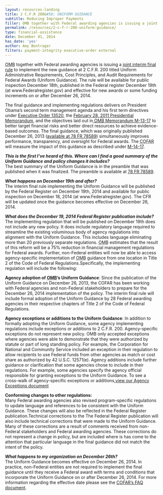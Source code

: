 ```yaml
---
layout: resources-landing
title: 2 C.F.R 200&#58; UNIFORM GUIDANCE
subtitle: Reducing Improper Payments 
filler: OMB together with Federal awarding agencies is issuing a joint interim final rule to implement the new guidance at 2 C.F.R. 200 titled Uniform Administrative Requirements, Cost Principles, and Audit Requirements for Federal Awards (Uniform Guidance).
permalink: /resources/2-c-f-r-200-uniform-guidance/
type: financial-assistance
date: December 01, 2014
has_date: 'yes'
author: Amy Bontrager 
filters: payment-integrity executive-order external 
---
```


<p><abbr title="Office of Management and Budget">OMB</abbr> together with Federal awarding agencies is issuing a <a href="https://www.federalregister.gov/articles/2014/12/19/2014-28697/federal-awarding-agency-regulatory-implementation-uniform-administrative-requirements-cost">joint interim final rule</a> to implement the new guidance at 2 C.F.R. 200 titled Uniform Administrative Requirements, Cost Principles, and Audit Requirements for Federal Awards (Uniform Guidance). The rule will be available for public inspection December 18th, published in the Federal register December 19th (at www.Federalregister.gov) and effective for new awards or some funding increments on or after December 26, 2014.</p>
<p>The final guidance and implementing regulations delivers on President Obama’s second term management agenda and his first term directives under <a href="https://www.govinfo.gov/content/pkg/DCPD-200900942/pdf/DCPD-200900942.pdf">Executive Order 13520</a>, the <a href="http://www.whitehouse.gov/the-press-office/2011/02/28/presidential-memorandum-administrative-flexibility">February 28, 2011 Presidential Memorandum</a>, and the objectives laid out in<a href="http://www.whitehouse.gov/sites/default/files/omb/memoranda/2013/m-13-17.pdf"> <abbr title="Office of Management and Budget">OMB</abbr> Memorandum M-13-17</a> to better target financial risks and better direct resources to achieve evidence-based outcomes. The final guidance, which was originally published December 26, 2013 (<a href="http://www.gpo.gov/fdsys/granule/FR-2013-12-26/2013-30465/content-detail.html">available at 78 FR 78589</a>) simultaneously improves performance, transparency, and oversight for Federal awards. The <abbr title="Council on Financial Assistance Reform">COFAR</abbr> will measure the impact of this guidance as described under <a href="http://www.whitehouse.gov/sites/default/files/omb/memoranda/2014/m-14-17.pdf">M-14-17</a>.</p>
<p><strong><i>This is the first I’ve heard of this. Where can I find a good summary of the Uniform Guidance and policy changes it includes?<br />
</i></strong>The best summary of the Uniform Guidance is in the preamble that was published when it was finalized. The preamble is available at <a href="http://www.gpo.gov/fdsys/pkg/FR-2013-12-26/pdf/2013-30465.pdf">78 FR 78589</a>.</p>
<p><strong><i>What happens on December 19th and after?<br />
</i></strong>The interim final rule implementing the Uniform Guidance will be published by the Federal Register on December 19th, 2014 and available for public inspection on December 18, 2014 (at www.Federalregister.gov). The CFR will be updated once the guidance becomes effective on December 26, 2014.</p>
<p><strong><i>What does the December 19, 2014 Federal Register publication include?<br />
</i></strong>The implementing regulation that will be published on December 19th does not include any new policy. It does include regulatory language required to streamline the existing voluminous body of agency regulations into alignment with the Uniform Guidance. This includes language eliminating more than 20 previously separate regulations. <abbr title="Office of Management and Budget">OMB</abbr> estimates that the result of this reform will be a 75% reduction in financial management regulations for Federal awards. Further, non-Federal entities will now be able to access agency-specific implementation of <abbr title="Office of Management and Budget">OMB</abbr> guidance from one location in Title 2 of the Code of Federal Regulations.Specifically, the implementing regulation will include the following:</p>
<div>
<p><b>Agency adoption of <abbr title="Office of Management and Budget">OMB</abbr>’s Uniform Guidance</b>: Since the publication of the Uniform Guidance on December 26, 2013, the COFAR has been working with Federal agencies and non-Federal stakeholders to prepare for the December 26, 2014 implementation of the policy. The interim final rule will include formal adoption of the Uniform Guidance by 28 Federal awarding agencies in their respective chapters of Title 2 of the Code of Federal Regulations.</p>
<p><b>Agency exceptions or additions to the Uniform Guidance</b>: In addition to formally adopting the Uniform Guidance, some agency implementing regulations include exceptions or additions to 2 C.F.R. 200. Agency-specific exceptions do not represent new policy. OMB only accepted exceptions where agencies were able to demonstrate that they were authorized by statute or part of long standing policy. For example, the Corporation for National and Community Service included an exception in their regulation to allow recipients to use Federal funds from other agencies as match or cost share as authorized by 42 U.S.C. 12571(e). Agency additions include further guidance or clarification that some agencies chose to include in their regulations. For example, some agencies specify the agency official responsible for granting exceptions to the Uniform Guidance. To see a cross-walk of agency-specific exceptions or additions,<a href="{{site.baseurl}}/wp-content/uploads/2014/12/Agency-Exceptions.pdf">view our Agency Exceptions document</a></p>
<p><b>Conforming changes to other regulations:</b><br />
Many Federal awarding agencies also revised program-specific regulations to update language and references to be consistent with the Uniform Guidance. These changes will also be reflected in the Federal Register publication.Technical corrections to the The Federal Register publication will also include technical corrections that were made to the Uniform Guidance. Many of these corrections are a result of comments received from non-Federal stakeholders and Federal awarding agencies. These corrections do not represent a change in policy, but are included where is has come to the attention that particular language in the final guidance did not match the intent of the policy.</p>
<p><strong><i>What happens to my organization on December 26th?<br />
</i></strong>The Uniform Guidance becomes effective on December 26, 2014. In practice, non-Federal entities are not required to implement the final guidance until they receive a Federal award with terms and conditions that incorporate the Uniform Guidance on or after December 26, 2014. For more information regarding the effective date please see the <a href="{{ site.baseurl }}/wp-content/uploads/2014/11/2014-11-26-Frequently-Asked-Questions.pdf">COFAR’s FAQ document</a>.</p>
</div>

